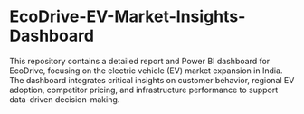 # EcoDrive-EV-Market-Insights-Dashboard
This repository contains a detailed report and Power BI dashboard for EcoDrive, focusing on the electric vehicle (EV) market expansion in India. The dashboard integrates critical insights on customer behavior, regional EV adoption, competitor pricing, and infrastructure performance to support data-driven decision-making.
